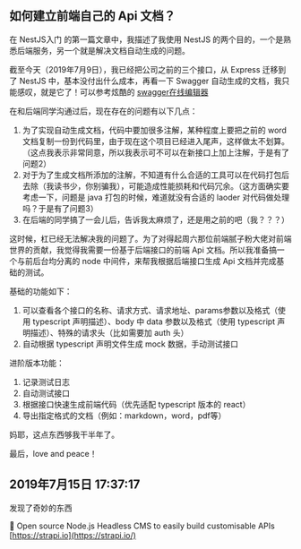 ## 如何建立前端自己的 Api 文档？

在 NestJS入门 的第一篇文章中，我描述了我使用 NestJS 的两个目的，一个是熟悉后端服务，另一个就是解决文档自动生成的问题。

截至今天（2019年7月9日），我已经把公司之前的三个接口，从 Express 迁移到了 NestJS 中，基本没付出什么成本，再看一下 Swagger 自动生成的文档，我只能感叹，就是它了！可以参考炫酷的 [swagger在线编辑器](https://editor.swagger.io/) 

在和后端同学沟通过后，现在存在的问题有以下几点：

1. 为了实现自动生成文档，代码中要加很多注解，某种程度上要把之前的 word 文档复制一份到代码里，由于现在这个项目已经进入尾声，这样做太不划算。（这点我表示非常同意，所以我表示可不可以在新接口上加上注解，于是有了问题2）
2. 对于为了生成文档所添加的注解，不知道有什么合适的工具可以在代码打包后去除（我读书少，你别骗我），可能造成性能损耗和代码冗余。（这方面确实要考虑一下，问题是 java 打包的时候，难道就没有合适的 laoder 对代码做处理吗？于是有了问题3）
3. 在后端的同学搞了一会儿后，告诉我太麻烦了，还是用之前的吧（我？？？）

这时候，杠已经无法解决我的问题了。为了对得起周六那位前端腻子粉大佬对前端世界的贡献，我觉得我需要一份基于后端接口的前端 Api 文档。所以我准备搞一个与前后台均分离的 node 中间件，来帮我根据后端接口生成 Api 文档并完成基础的测试。

基础的功能如下：

1. 可以查看各个接口的名称、请求方式、请求地址、params参数以及格式（使用 typescript 声明描述）、body 中 data 参数以及格式（使用 typescript 声明描述）、特殊的请求头（比如需要加 auth 头）
2. 自动根据 typescript 声明文件生成 mock 数据，手动测试接口

进阶版本功能：

1. 记录测试日志
2. 自动测试接口
3. 根据接口快速生成前端代码（优先适配 typescript 版本的 react）
4. 导出指定格式的文档（例如：markdown，word，pdf等）

妈耶，这点东西够我干半年了。

最后，love and peace！



## 2019年7月15日 17:37:17

发现了奇妙的东西

🚀 Open source Node.js Headless CMS to easily build customisable APIs [https://strapi.io](https://strapi.io/)


  